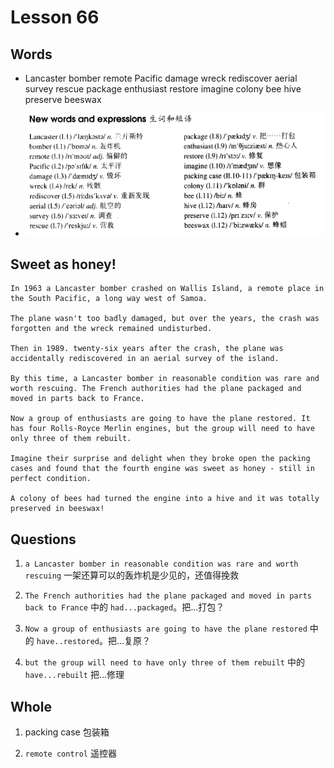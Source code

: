 # Lesson 66

## Words

- Lancaster bomber remote Pacific damage wreck rediscover aerial survey rescue package enthusiast restore imagine colony bee hive preserve beeswax

- ![Words](../../../Images/Part2/07/words-66.png)

## Sweet as honey!

```
In 1963 a Lancaster bomber crashed on Wallis Island, a remote place in the South Pacific, a long way west of Samoa.

The plane wasn't too badly damaged, but over the years, the crash was forgotten and the wreck remained undisturbed.

Then in 1989. twenty-six years after the crash, the plane was accidentally rediscovered in an aerial survey of the island.

By this time, a Lancaster bomber in reasonable condition was rare and worth rescuing. The French authorities had the plane packaged and moved in parts back to France.

Now a group of enthusiasts are going to have the plane restored. It has four Rolls-Royce Merlin engines, but the group will need to have only three of them rebuilt.

Imagine their surprise and delight when they broke open the packing cases and found that the fourth engine was sweet as honey - still in perfect condition.

A colony of bees had turned the engine into a hive and it was totally preserved in beeswax!
```

## Questions

1. `a Lancaster bomber in reasonable condition was rare and worth rescuing` 一架还算可以的轰炸机是少见的，还值得挽救

2. `The French authorities had the plane packaged and moved in parts back to France` 中的 `had...packaged`。把...打包？

3. `Now a group of enthusiasts are going to have the plane restored` 中的 `have..restored`。把...复原？

4. `but the group will need to have only three of them rebuilt` 中的 `have...rebuilt` 把...修理

## Whole

1. packing case 包装箱

2. `remote control` 遥控器
